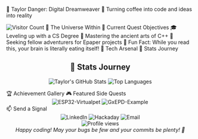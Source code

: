 🌟 Taylor Danger: Digital Dreamweaver 🚀
Turning coffee into code and ideas into reality

<img alt="Visitor Count" src="https://visitor-badge.laobi.icu/badge?page_id=taylordanger.taylordanger">
💫 The Universe Within
🎯 Current Quest Objectives
🎓 Leveling up with a CS Degree
🔮 Mastering the ancient arts of C++
🤝 Seeking fellow adventurers for Epaper projects
🧠 Fun Fact: While you read this, your brain is literally eating itself!
🚀 Tech Arsenal
🌈 Stats Journey
<div align="center">

## 🌈 Stats Journey

<div align="center">

![Taylor's GitHub Stats](https://github-readme-stats.vercel.app/api?username=taylordanger&show_icons=true&theme=synthwave)
![Top Languages](https://github-readme-stats.vercel.app/api/top-langs/?username=taylordanger&layout=compact&theme=synthwave)

</div>
</div>
🏆 Achievement Gallery
🎮 Featured Side Quests
<div align="center">

<img alt="ESP32-Virtualpet" src="https://github-readme-stats.vercel.app/api/pin/?username=taylordanger&amp;repo=ESP32-Virtualpet&amp;theme=synthwave">
<img alt="GxEPD-Example" src="https://github-readme-stats.vercel.app/api/pin/?username=taylordanger&amp;repo=GxEPD-Multiple-Epaper-Screen-Example&amp;theme=synthwave">
</div>
📫 Send a Signal
<div align="center">

<img alt="LinkedIn" src="https://img.shields.io/badge/LinkedIn-TaylorSheppard-blue?style=for-the-badge&amp;logo=linkedin">
<img alt="Hackaday" src="https://img.shields.io/badge/Hackaday-amandabynes-red?style=for-the-badge&amp;logo=hackaday">
<img alt="Email" src="https://img.shields.io/badge/Email-lauren.taylor.sheppard@gmail.com-purple?style=for-the-badge&amp;logo=gmail">
</div>
<div align="center"> <img src="https://komarev.com/ghpvc/?username=taylordanger&color=blueviolet" alt="Profile views"/> <br> <i>Happy coding! May your bugs be few and your commits be plenty! 🌟</i> </div>
